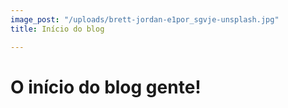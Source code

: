 ```yaml
---
image_post: "/uploads/brett-jordan-e1por_sgvje-unsplash.jpg"
title: Início do blog

---
```

# O início do blog gente!